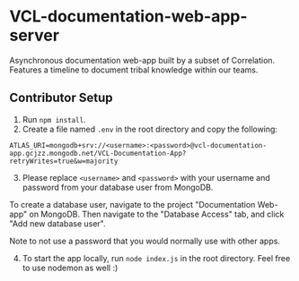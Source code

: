 # VCL-documentation-web-app-server
Asynchronous documentation web-app built by a subset of Correlation. Features a timeline to document tribal knowledge within our teams.
## Contributor Setup
1. Run `npm install`.
2. Create a file named `.env` in the root directory and copy the following:

```
ATLAS_URI=mongodb+srv://<username>:<password>@vcl-documentation-app.gcjzz.mongodb.net/VCL-Documentation-App?retryWrites=true&w=majority
```
3. Please replace `<username>` and `<password>` with your username and password from your database user from MongoDB.

To create a database user, navigate to the project "Documentation Web-app" on MongoDB. Then navigate to the "Database Access" tab, and click "Add new database user". 

Note to not use a password that you would normally use with other apps.

4. To start the app locally, run `node index.js` in the root directory. Feel free to use nodemon as well :)
